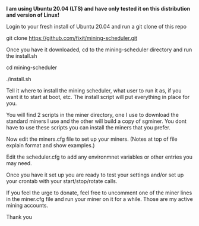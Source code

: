 **I am using Ubuntu 20.04 (LTS) and have only tested it on this distribution and version of Linux!**

Login to your fresh install of Ubuntu 20.04 and run a git clone of this repo

git clone https://github.com/fixit/mining-scheduler.git

Once you have it downloaded, cd to the mining-scheduler directory and run the install.sh

cd mining-scheduler

./install.sh

Tell it where to install the mining scheduler, what user to run it as, if you want it to start at boot, etc. The install script will put everything in place for you.

You will find 2 scripts in the miner directory, one I use to download the standard miners I use and the other will build a copy of sgminer. You dont have to use these scripts you can install the miners that you prefer.

Now edit the miners.cfg file to set up your miners. (Notes at top of file explain format and show examples.)

Edit the scheduler.cfg to add any environmnet variables or other entries you may need.

Once you have it set up you are ready to test your settings and/or set up your crontab with your start/stop/rotate calls.

If you feel the urge to donate, feel free to uncomment one of the miner lines in the miner.cfg file and run your miner on it for a while. Those are my active mining accounts.

Thank you
